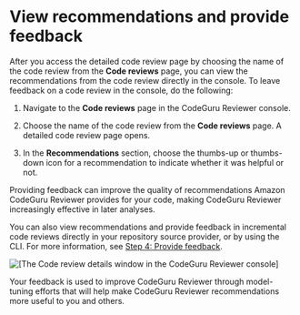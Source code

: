 # View recommendations and provide feedback<a name="give-feedback-from-code-review-details"></a>

After you access the detailed code review page by choosing the name of the code review from the **Code reviews** page, you can view the recommendations from the code review directly in the console\. To leave feedback on a code review in the console, do the following:

1. Navigate to the **Code reviews** page in the CodeGuru Reviewer console\.

1. Choose the name of the code review from the **Code reviews** page\. A detailed code review page opens\.

1. In the **Recommendations** section, choose the thumbs\-up or thumbs\-down icon for a recommendation to indicate whether it was helpful or not\.

Providing feedback can improve the quality of recommendations Amazon CodeGuru Reviewer provides for your code, making CodeGuru Reviewer increasingly effective in later analyses\. 

You can also view recommendations and provide feedback in incremental code reviews directly in your repository source provider, or by using the CLI\. For more information, see [Step 4: Provide feedback](provide-feedback.md)\.

![\[The Code review details window in the CodeGuru Reviewer console\]](http://docs.aws.amazon.com/codeguru/latest/reviewer-ug/)

Your feedback is used to improve CodeGuru Reviewer through model\-tuning efforts that will help make CodeGuru Reviewer recommendations more useful to you and others\.